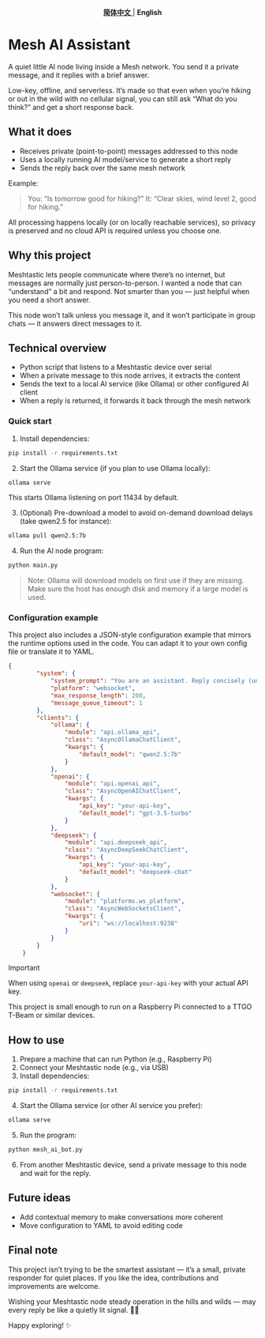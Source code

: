<div align="center">

[ **简体中文** ](readme.md) |  **English** 

</div>

# Mesh AI Assistant

A quiet little AI node living inside a Mesh network.
You send it a private message, and it replies with a brief answer.

Low-key, offline, and serverless. It’s made so that even when you’re hiking or out in the wild with no cellular signal, you can still ask “What do you think?” and get a short response back.

## What it does

- Receives private (point-to-point) messages addressed to this node
- Uses a locally running AI model/service to generate a short reply
- Sends the reply back over the same mesh network

Example:

> You: “Is tomorrow good for hiking?”
> It: “Clear skies, wind level 2, good for hiking.”

All processing happens locally (or on locally reachable services), so privacy is preserved and no cloud API is required unless you choose one.

## Why this project

Meshtastic lets people communicate where there’s no internet, but messages are normally just person-to-person. I wanted a node that can “understand” a bit and respond. Not smarter than you — just helpful when you need a short answer.

This node won’t talk unless you message it, and it won’t participate in group chats — it answers direct messages to it.

## Technical overview

- Python script that listens to a Meshtastic device over serial
- When a private message to this node arrives, it extracts the content
- Sends the text to a local AI service (like Ollama) or other configured AI client
- When a reply is returned, it forwards it back through the mesh network

### Quick start

1. Install dependencies:

```bash
pip install -r requirements.txt
```

2. Start the Ollama service (if you plan to use Ollama locally):

```bash
ollama serve
```

This starts Ollama listening on port 11434 by default.

3. (Optional) Pre-download a model to avoid on-demand download delays (take qwen2.5 for instance):

```bash
ollama pull qwen2.5:7b
```

4. Run the AI node program:

```bash
python main.py
```

> Note: Ollama will download models on first use if they are missing. Make sure the host has enough disk and memory if a large model is used.

### Configuration example

This project also includes a JSON-style configuration example that mirrors the runtime options used in the code. You can adapt it to your own config file or translate it to YAML.

```json
{
		"system": {
			"system_prompt": "You are an assistant. Reply concisely (under 200 characters).",
			"platform": "websocket",
			"max_response_length": 200,
			"message_queue_timeout": 1
		},
		"clients": {
			"ollama": {
				"module": "api.ollama_api",
				"class": "AsyncOllamaChatClient",
				"kwargs": {
					"default_model": "qwen2.5:7b"
				}
			},
			"openai": {
				"module": "api.openai_api",
				"class": "AsyncOpenAIChatClient",
				"kwargs": {
					"api_key": "your-api-key",
					"default_model": "gpt-3.5-turbo"
				}
			},
			"deepseek": {
				"module": "api.deepseek_api",
				"class": "AsyncDeepSeekChatClient",
				"kwargs": {
					"api_key": "your-api-key",
					"default_model": "deepseek-chat"
				}
			},
			"websocket": {
				"module": "platforms.ws_platform",
				"class": "AsyncWebSocketsClient",
				"kwargs": {
					"uri": "ws://localhost:9238"
				}
			}
		}
	}
```

> [!IMPORTANT]
> When using `openai` or `deepseek`, replace `your-api-key` with your actual API key.


This project is small enough to run on a Raspberry Pi connected to a TTGO T-Beam or similar devices.

## How to use

1. Prepare a machine that can run Python (e.g., Raspberry Pi)
2. Connect your Meshtastic node (e.g., via USB)
3. Install dependencies:

```bash
pip install -r requirements.txt
```

4. Start the Ollama service (or other AI service you prefer):

```bash
ollama serve
```

5. Run the program:

```bash
python mesh_ai_bot.py
```

6. From another Meshtastic device, send a private message to this node and wait for the reply.

## Future ideas

- Add contextual memory to make conversations more coherent
- Move configuration to YAML to avoid editing code

## Final note

This project isn’t trying to be the smartest assistant — it’s a small, private responder for quiet places. If you like the idea, contributions and improvements are welcome.

Wishing your Meshtastic node steady operation in the hills and wilds — may every reply be like a quietly lit signal. 📡💡

Happy exploring! ✨
